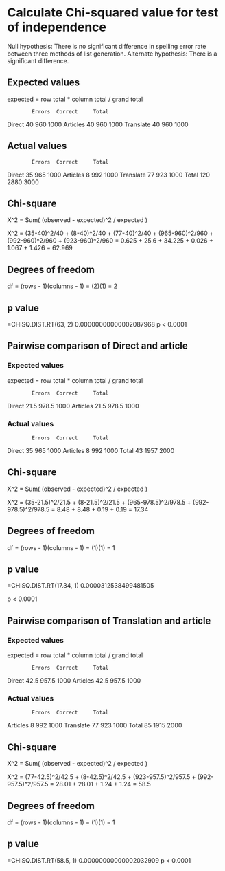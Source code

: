 # Calculate Chi-squared value for test of independence

Null hypothesis: There is no significant difference in spelling error rate between three methods of list generation.
Alternate hypothesis: There is a significant difference.

## Expected values

expected = row total * column total / grand total

            Errors  Correct     Total
Direct      40      960         1000
Articles    40      960         1000
Translate   40      960         1000

## Actual values

            Errors  Correct     Total
Direct      35      965         1000
Articles    8       992         1000
Translate   77      923         1000
Total       120     2880        3000

## Chi-square

X^2 = Sum( (observed - expected)^2 / expected )

X^2 = (35-40)^2/40 + (8-40)^2/40 + (77-40)^2/40 + (965-960)^2/960 + (992-960)^2/960 + (923-960)^2/960
    = 0.625 + 25.6 + 34.225 + 0.026 + 1.067 + 1.426
    = 62.969 

## Degrees of freedom

df = (rows - 1)(columns - 1)
   = (2)(1) 
   = 2

## p value

=CHISQ.DIST.RT(63, 2)
0.00000000000002087968
p < 0.0001


## Pairwise comparison of Direct and article

### Expected values

expected = row total * column total / grand total

            Errors  Correct     Total
Direct      21.5    978.5       1000
Articles    21.5    978.5       1000

### Actual values

            Errors  Correct     Total
Direct      35      965         1000
Articles    8       992         1000
Total       43      1957        2000

## Chi-square

X^2 = Sum( (observed - expected)^2 / expected )

X^2 = (35-21.5)^2/21.5 + (8-21.5)^2/21.5 + (965-978.5)^2/978.5 + (992-978.5)^2/978.5
    = 8.48 + 8.48 + 0.19 + 0.19
    = 17.34

## Degrees of freedom

df = (rows - 1)(columns - 1)
   = (1)(1) 
   = 1

## p value

=CHISQ.DIST.RT(17.34, 1)
0.0000312538499481505

p < 0.0001

## Pairwise comparison of Translation and article

### Expected values

expected = row total * column total / grand total

            Errors  Correct     Total
Direct      42.5    957.5       1000
Articles    42.5    957.5       1000

### Actual values

            Errors  Correct     Total
Articles    8       992         1000
Translate   77      923         1000
Total       85      1915        2000

## Chi-square

X^2 = Sum( (observed - expected)^2 / expected )

X^2 = (77-42.5)^2/42.5 + (8-42.5)^2/42.5 + (923-957.5)^2/957.5 + (992-957.5)^2/957.5
    = 28.01 + 28.01 + 1.24 + 1.24
    = 58.5

## Degrees of freedom

df = (rows - 1)(columns - 1)
   = (1)(1) 
   = 1

## p value

=CHISQ.DIST.RT(58.5, 1)
0.00000000000002032909
p < 0.0001